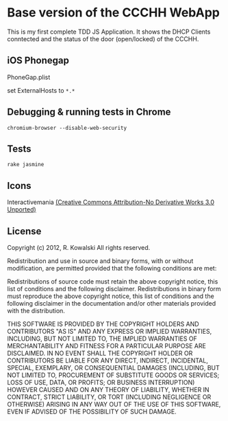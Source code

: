 Base version of the CCCHH WebApp
===============================

This is my first complete TDD JS Application. It shows the DHCP Clients conntected and the status of the door (open/locked) of the CCCHH.

iOS Phonegap 
------------

PhoneGap.plist

set ExternalHosts to `*.*`

Debugging & running tests in Chrome 
-----------------------------------

```
chromium-browser --disable-web-security

```

Tests
-----

```
rake jasmine

```

Icons
-----

Interactivemania [(Creative Commons Attribution-No Derivative Works 3.0 Unported)](http://creativecommons.org/licenses/by-nd/3.0/)


License 
-------

Copyright (c) 2012, R. Kowalski
All rights reserved.

Redistribution and use in source and binary forms, with or without modification, are permitted provided that the following conditions are met:

Redistributions of source code must retain the above copyright notice, this list of conditions and the following disclaimer.
Redistributions in binary form must reproduce the above copyright notice, this list of conditions and the following disclaimer in the documentation and/or other materials provided with the distribution.


THIS SOFTWARE IS PROVIDED BY THE COPYRIGHT HOLDERS AND CONTRIBUTORS "AS IS" AND ANY EXPRESS OR IMPLIED WARRANTIES, INCLUDING, BUT NOT LIMITED TO, THE IMPLIED WARRANTIES OF MERCHANTABILITY AND FITNESS FOR A PARTICULAR PURPOSE ARE DISCLAIMED. IN NO EVENT SHALL THE COPYRIGHT HOLDER OR CONTRIBUTORS BE LIABLE FOR ANY DIRECT, INDIRECT, INCIDENTAL, SPECIAL, EXEMPLARY, OR CONSEQUENTIAL DAMAGES (INCLUDING, BUT NOT LIMITED TO, PROCUREMENT OF SUBSTITUTE GOODS OR SERVICES; LOSS OF USE, DATA, OR PROFITS; OR BUSINESS INTERRUPTION) HOWEVER CAUSED AND ON ANY THEORY OF LIABILITY, WHETHER IN CONTRACT, STRICT LIABILITY, OR TORT (INCLUDING NEGLIGENCE OR OTHERWISE) ARISING IN ANY WAY OUT OF THE USE OF THIS SOFTWARE, EVEN IF ADVISED OF THE POSSIBILITY OF SUCH DAMAGE.

